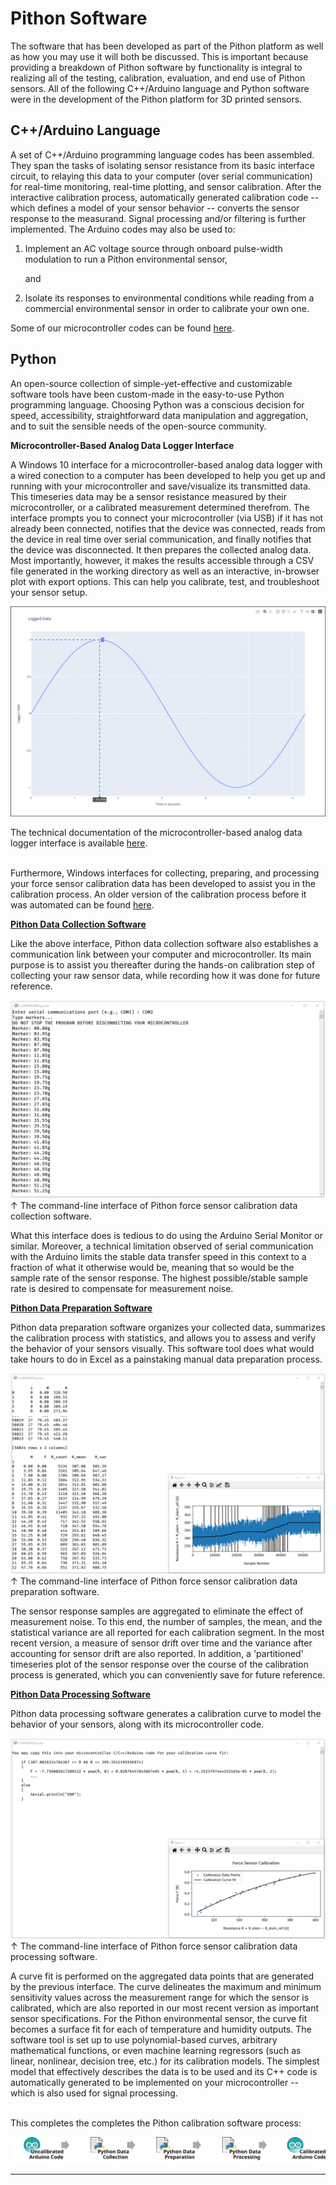 # Pithon Software

The software that has been developed as part of the Pithon platform as well as how you may use it will both be discussed. This is important because providing a breakdown of Pithon software by functionality is integral to realizing all of the testing, calibration, evaluation, and end use of Pithon sensors. All of the following C++/Arduino language and Python software were in the development of the Pithon platform for 3D printed sensors.

## C++/Arduino Language

A set of C++/Arduino programming language codes has been assembled. They span the tasks of isolating sensor resistance from its basic interface circuit, to relaying this data to your computer (over serial communication) for real-time monitoring, real-time plotting, and sensor calibration. After the interactive calibration process, automatically generated calibration code -- which defines a model of your sensor behavior -- converts the sensor response to the measurand. Signal processing and/or filtering is further implemented. The Arduino codes may also be used to:

 1. Implement an AC voltage source through onboard pulse-width modulation to run a Pithon environmental sensor,
    
    and

 2. Isolate its responses to environmental conditions while reading from a commercial environmental sensor in order to calibrate your own one.

Some of our microcontroller codes can be found [here](https://3d-printed-sensors-development-platform.readthedocs.io/en/latest/4-Terminal-Sensing-for-Real-Time-Data-Logging-Using-a-Microcontroller.html).

## Python

An open-source collection of simple-yet-effective and customizable software tools have been custom-made in the easy-to-use Python programming language. Choosing Python was a conscious decision for speed, accessibility, straightforward data manipulation and aggregation, and to suit the sensible needs of the open-source community.

**Microcontroller-Based Analog Data Logger Interface**

A Windows 10 interface for a microcontroller-based analog data logger with a wired conection to a computer has been developed to help you get up and running with your microcontroller and save/visualize its transmitted data. This timeseries data may be a sensor resistance measured by their microcontroller, or a calibrated measurement determined therefrom. The interface prompts you to connect your microcontroller (via USB) if it has not already been connected, notifies that the device was connected, reads from the device in real time over serial communication, and finally notifies that the device was disconnected. It then prepares the collected analog data. Most importantly, however, it makes the results accessible through a CSV file generated in the working directory as well as an interactive, in-browser plot with export options. This can help you calibrate, test, and troubleshoot your sensor setup.

![](https://raw.githubusercontent.com/keeganmjgreen/3D-Printed-Sensors-Development-Platform/main/img/Microcontroller_Based_Analog_Data_Logger_Interface_Example.png)

The technical documentation of the microcontroller-based analog data logger interface is available [here](https://3d-printed-sensors-development-platform.readthedocs.io/en/latest/Microcontroller-Based-Analog-Data-Logger-Interface.html). \
​

Furthermore, Windows interfaces for collecting, preparing, and processing your force sensor calibration data has been developed to assist you in the calibration process. An older version of the calibration process before it was automated can be found [here](https://3d-printed-sensors-development-platform.readthedocs.io/en/latest/Calibrating-Your-Force-Sensor.html).

[**Pithon Data Collection Software**](https://github.com/keeganmjgreen/3D-Printed-Sensors-Development-Platform/tree/main/Force-Sensor-Calibration-Software/Force-Sensor-Calibration-Data-Collection)

Like the above interface, Pithon data collection software also establishes a communication link between your computer and microcontroller. Its main purpose is to assist you thereafter during the hands-on calibration step of collecting your raw sensor data, while recording how it was done for future reference.

![](https://raw.githubusercontent.com/keeganmjgreen/3D-Printed-Sensors-Development-Platform/main/img/Pithon-Software/Force_Sensor_Calibration_Data_Collection.png) \
$\uparrow$ The command-line interface of Pithon force sensor calibration data collection software.

What this interface does is tedious to do using the Arduino Serial Monitor or similar. Moreover, a technical limitation observed of serial communication with the Arduino limits the stable data transfer speed in this context to a fraction of what it otherwise would be, meaning that so would be the sample rate of the sensor response. The highest possible/stable sample rate is desired to compensate for measurement noise.

[**Pithon Data Preparation Software**](https://github.com/keeganmjgreen/3D-Printed-Sensors-Development-Platform/tree/main/Force-Sensor-Calibration-Software/Force-Sensor-Calibration-Data-Preparation)

Pithon data preparation software organizes your collected data, summarizes the calibration process with statistics, and allows you to assess and verify the behavior of your sensors visually. This software tool does what would take hours to do in Excel as a painstaking manual data preparation process.

![](https://raw.githubusercontent.com/keeganmjgreen/3D-Printed-Sensors-Development-Platform/main/img/Pithon-Software/Force_Sensor_Calibration_Data_Preparation.png) \
$\uparrow$ The command-line interface of Pithon force sensor calibration data preparation software.

The sensor response samples are aggregated to eliminate the effect of measurement noise. To this end, the number of samples, the mean, and the statistical variance are all reported for each calibration segment. In the most recent version, a measure of sensor drift over time and the variance after accounting for sensor drift are also reported. In addition, a 'partitioned' timeseries plot of the sensor response over the course of the calibration process is generated, which you can conveniently save for future reference.

[**Pithon Data Processing Software**](https://github.com/keeganmjgreen/3D-Printed-Sensors-Development-Platform/tree/main/Force-Sensor-Calibration-Software/Force-Sensor-Calibration-Data-Processing)

Pithon data processing software generates a calibration curve to model the behavior of your sensors, along with its microcontroller code.

![](https://raw.githubusercontent.com/keeganmjgreen/3D-Printed-Sensors-Development-Platform/main/img/Pithon-Software/Force_Sensor_Calibration_Data_Processing.png) \
$\uparrow$ The command-line interface of Pithon force sensor calibration data processing software.

A curve fit is performed on the aggregated data points that are generated by the previous interface. The curve delineates the maximum and minimum sensitivity values across the measurement range for which the sensor is calibrated, which are also reported in our most recent version as important sensor specifications. For the Pithon environmental sensor, the curve fit becomes a surface fit for each of temperature and humidity outputs. The software tool is set up to use polynomial-based curves, arbitrary mathematical functions, or even machine learning regressors (such as linear, nonlinear, decision tree, etc.) for its calibration models. The simplest model that effectively describes the data is to be used and its C++ code is automatically generated to be implemented on your microcontroller -- which is also used for signal processing. \
​

This completes the completes the Pithon calibration software process:

![](https://raw.githubusercontent.com/keeganmjgreen/3D-Printed-Sensors-Development-Platform/main/img/Pithon-Software/Pithon-Calibration-Software-Process.svg)

----
